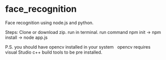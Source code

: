 # face_recognition

Face recognition using node.js and python.

Steps:
Clone or download zip.
run in terminal.
run command npm init -> npm install -> node app.js

P.S. you should have opencv installed in your system
   opencv requires visual Studio c++ build tools to be pre installed.

